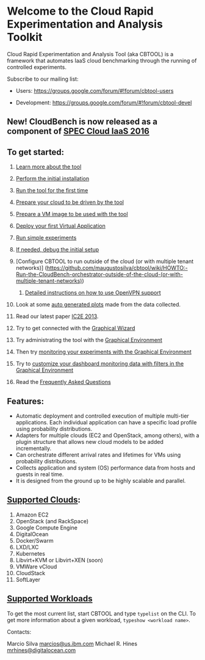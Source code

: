 # Welcome to the Cloud Rapid Experimentation and Analysis Toolkit

Cloud Rapid Experimentation and Analysis Tool (aka CBTOOL) is a framework that automates IaaS cloud benchmarking through the running of controlled experiments.

Subscribe to our mailing list:

- Users: https://groups.google.com/forum/#!forum/cbtool-users

- Development: https://groups.google.com/forum/#!forum/cbtool-devel


## New! CloudBench is now released as a component of [SPEC Cloud IaaS 2016](http://spec.org/cloud_iaas2016)

## To get started:

1. [Learn more about the tool](https://github.com/maugustosilva/cbtool/wiki/DOC:-Table-of-Contents)

2. [Perform the initial installation](https://github.com/maugustosilva/cbtool/wiki/HOWTO:-Initial-Installation)

3. [Run the tool for the first time](https://github.com/maugustosilva/cbtool/wiki/HOWTO:-Running-the-tool-for-the-first-time)

4. [Prepare your cloud to be driven by the tool](https://github.com/maugustosilva/cbtool/wiki/HOWTO:-Preparing-your-cloud-to-be-driven-by-CBTOOL)

5. [Prepare a VM image to be used with the tool](https://github.com/maugustosilva/cbtool/wiki/HOWTO:-Preparing-a-VM-to-be-used-with-CBTOOL-on-a-real-cloud)

6. [Deploy your first Virtual Application](https://github.com/maugustosilva/cbtool/wiki/HOWTO:-Deploy-your-first-virtual-application)

7. [Run simple experiments](https://github.com/maugustosilva/cbtool/wiki/HOWTO:-Run-simple-experiments)

8. [If needed, debug the initial setup](https://github.com/maugustosilva/cbtool/wiki/HOWTO:-Debug-initial-setup)

9. [Configure CBTOOL to run outside of the cloud (or with multiple tenant networks)] (https://github.com/maugustosilva/cbtool/wiki/HOWTO:-Run-the-CloudBench-orchestrator-outside-of-the-cloud-(or-with-multiple-tenant-networks))

    1. [Detailed instructions on how to use OpenVPN support](https://github.com/maugustosilva/cbtool/wiki/HOWTO:-Use-VPN-support-with-your-benchmarks)
    
10. Look at some [auto generated plots](https://github.com/maugustosilva/cbtool/wiki/HOWTO:-Save-Monitoring-Data-on-the-Command-Line) made from the data collected.

11. Read our latest paper [IC2E 2013](http://dl.acm.org/citation.cfm?id=2497243).

12. Try to get connected with the [Graphical Wizard](https://github.com/maugustosilva/cbtool/wiki/HOWTO:-Using-the-Wizard-for-first-time-connection)

13. Try administrating the tool with the [Graphical Environment](https://github.com/maugustosilva/cbtool/wiki/HOWTO:-Using-the-Graphical-Environment)

14. Then try [monitoring your experiments with the Graphical Environment](https://github.com/maugustosilva/cbtool/wiki/HOWTO:-Monitoring-with-the-Graphical-Environment)

15. Try to [customize your dashboard monitoring data with filters in the Graphical Environment](https://github.com/maugustosilva/cbtool/wiki/HOWTO:-Customize-Dashboard-Monitoring-in-the-Graphical-Environment)

16. Read the [Frequently Asked Questions](https://github.com/maugustosilva/cbtool/wiki/FAQ)

## Features:
- Automatic deployment and controlled execution of multiple multi-tier applications.
Each individual application can have a specific load profile using probability distributions.
- Adapters for multiple clouds (EC2 and OpenStack, among others), with a plugin structure that allows new cloud models to be added incrementally.
- Can orchestrate different arrival rates and lifetimes for VMs using probability distributions.
- Collects application and system (OS) performance data from hosts and guests in real time.
- It is designed from the ground up to be highly scalable and parallel.

## [Supported Clouds](https://github.com/maugustosilva/cbtool/wiki/DOC:-Supported-Clouds):

1. Amazon EC2
2. OpenStack (and RackSpace)
3. Google Compute Engine 
4. DigitalOcean
5. Docker/Swarm
6. LXD/LXC
7. Kubernetes
8. Libvirt+KVM or Libvirt+XEN (soon)
9. VMWare vCloud
10. CloudStack
11. SoftLayer

## [Supported Workloads](https://github.com/maugustosilva/cbtool/wiki/DOC:-Supported-Virtual-Applications)

To get the most current list, start CBTOOL and type ```typelist``` on the CLI. To get more information about a given workload, ```typeshow <workload name>```.

Contacts:

Marcio Silva marcios@us.ibm.com
Michael R. Hines mrhines@digitalocean.com

